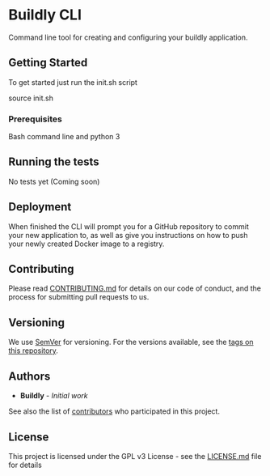 # Buildly CLI

Command line tool for creating and configuring your buildly application. 

## Getting Started

To get started just run the init.sh script

source init.sh

### Prerequisites

Bash command line and python 3

## Running the tests

No tests yet (Coming soon)

## Deployment

When finished the CLI will prompt you for a GitHub repository to commit your new application to, as well as give you instructions on how to push your newly created Docker image to a registry.



## Contributing

Please read [CONTRIBUTING.md](https://github.com/buildlyio/docs/CONTRIBUTING) for details on our code of conduct, and the process for submitting pull requests to us.

## Versioning

We use [SemVer](http://semver.org/) for versioning. For the versions available, see the [tags on this repository](https://github.com/your/project/tags). 

## Authors

* **Buildly** - *Initial work*

See also the list of [contributors](https://github.com/buidlyio/buildly-cli/contributors) who participated in this project.

## License

This project is licensed under the GPL v3 License - see the [LICENSE.md](LICENSE.md) file for details

